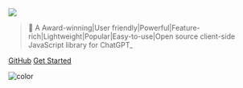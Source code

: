 <!-- _coverpage.md -->

<img class="logo" src="https://cdn.jsdelivr.net/gh/KudoAI/chatgpt.js@058fdea/assets/images/logos/chatgpt.js/with-reflection/darkmode/logo-1504x334.png">

<blockquote>
<p>
    <span id="tagline-pre-adj">🤖 A </span><span id="tagline-adj">Award-winning|User friendly|Powerful|Feature-rich|Lightweight|Popular|Easy-to-use|Open source</span><span id="tagline-post-adj"> client-side JavaScript library for ChatGPT_</span>
</p>
</blockquote>

<a target="_blank" rel="noopener" href="https://github.com/KudoAI/chatgpt.js">GitHub</a>
<a href="#⚡-importing-the-library">Get Started</a>

<!-- background color -->

![color](transparent)
